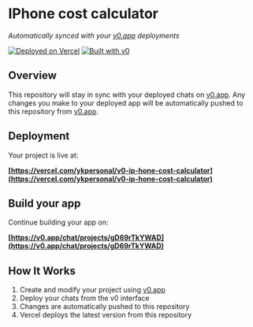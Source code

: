 # IPhone cost calculator

*Automatically synced with your [v0.app](https://v0.app) deployments*

[![Deployed on Vercel](https://img.shields.io/badge/Deployed%20on-Vercel-black?style=for-the-badge&logo=vercel)](https://vercel.com/ykpersonal/v0-ip-hone-cost-calculator)
[![Built with v0](https://img.shields.io/badge/Built%20with-v0.app-black?style=for-the-badge)](https://v0.app/chat/projects/gD69rTkYWAD)

## Overview

This repository will stay in sync with your deployed chats on [v0.app](https://v0.app).
Any changes you make to your deployed app will be automatically pushed to this repository from [v0.app](https://v0.app).

## Deployment

Your project is live at:

**[https://vercel.com/ykpersonal/v0-ip-hone-cost-calculator](https://vercel.com/ykpersonal/v0-ip-hone-cost-calculator)**

## Build your app

Continue building your app on:

**[https://v0.app/chat/projects/gD69rTkYWAD](https://v0.app/chat/projects/gD69rTkYWAD)**

## How It Works

1. Create and modify your project using [v0.app](https://v0.app)
2. Deploy your chats from the v0 interface
3. Changes are automatically pushed to this repository
4. Vercel deploys the latest version from this repository